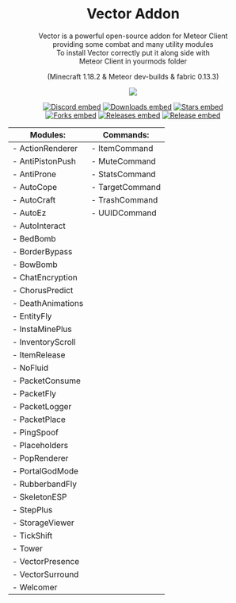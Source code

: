 <div align="center">
  
<h1>Vector Addon</h1>

Vector is a powerful open-source addon for Meteor Client    <br/>
providing some combat and many utility modules              <br/>
To install Vector correctly put it along side with          <br/>
Meteor Client in yourmods folder                            <br/>

(Minecraft 1.18.2 & Meteor dev-builds & fabric 0.13.3)      <br/>


<img src="https://invidget.switchblade.xyz/A3nYgbKeXR">     <br/>


[![Discord embed](https://img.shields.io/discord/863813920892518461.svg?logo=discord&logoColor=FFFFFF&style=flat-square&label=Discord&colorA=606060&colorB=7289DA)](https://discord.gg/A3nYgbKeXR)
[![Downloads embed](https://img.shields.io/github/downloads/cally72jhb/vector-addon/total.svg?style=flat-square&label=Downloads&colorA=606060&colorB=4FCF34)](https://github.com/cally72jhb/vector-addon/releases)
[![Stars embed](https://img.shields.io/github/stars/cally72jhb/vector-addon.svg?style=flat-square&label=Stars&colorA=606060&colorB=FDD110)](https://github.com/cally72jhb/vector-addon/stargazers)
<br/>
[![Forks embed](https://img.shields.io/github/forks/cally72jhb/vector-addon.svg?style=flat-square&label=Forks&colorA=606060&colorB=DB4A39)](https://github.com/cally72jhb/vector-addon/network/members)
[![Releases embed](https://badgen.net/github/releases/cally72jhb/vector-addon?style=flat-square&label=Releases&color=158FCC)](https://github.com/cally72jhb/vector-addon/releases)
[![Release embed](https://badgen.net/github/release/cally72jhb/vector-addon?style=flat-square&label=Latest+Release&color=158FCC)](https://github.com/cally72jhb/vector-addon/releases)



|    **Modules:**    |    **Commands:**   |
|--------------------|--------------------|
| - ActionRenderer   | - ItemCommand      |
| - AntiPistonPush   | - MuteCommand      |
| - AntiProne        | - StatsCommand     |
| - AutoCope         | - TargetCommand    |
| - AutoCraft        | - TrashCommand     |
| - AutoEz           | - UUIDCommand      |
| - AutoInteract     |                    |
| - BedBomb          |                    |
| - BorderBypass     |                    |
| - BowBomb          |                    |
| - ChatEncryption   |                    |
| - ChorusPredict    |                    |
| - DeathAnimations  |                    |
| - EntityFly        |                    |
| - InstaMinePlus    |                    |
| - InventoryScroll  |                    |
| - ItemRelease      |                    |
| - NoFluid          |                    |
| - PacketConsume    |                    |
| - PacketFly        |                    |
| - PacketLogger     |                    |
| - PacketPlace      |                    |
| - PingSpoof        |                    |
| - Placeholders     |                    |
| - PopRenderer      |                    |
| - PortalGodMode    |                    |
| - RubberbandFly    |                    |
| - SkeletonESP      |                    |
| - StepPlus         |                    |
| - StorageViewer    |                    |
| - TickShift        |                    |
| - Tower            |                    |
| - VectorPresence   |                    |
| - VectorSurround   |                    |
| - Welcomer         |                    |
  
  </div>
